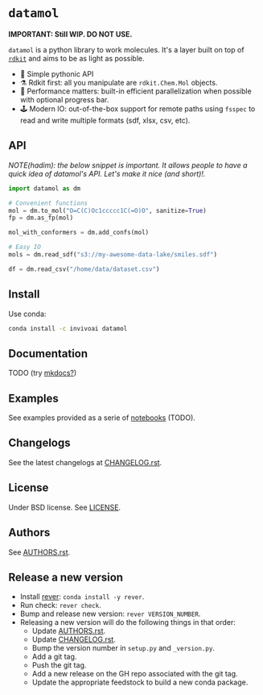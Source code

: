 # `datamol`

**IMPORTANT: Still WIP. DO NOT USE.**

`datamol` is a python library to work molecules. It's a layer built on top of [`rdkit`](https://www.rdkit.org/) and aims to be as light as possible.

- 🐍 Simple pythonic API
- ⚗️ Rdkit first: all you manipulate are `rdkit.Chem.Mol` objects.
- 🧠 Performance matters: built-in efficient parallelization when possible with optional progress bar.
- 🕹️ Modern IO: out-of-the-box support for remote paths using `fsspec` to read and write multiple formats (sdf, xlsx, csv, etc).

## API

_NOTE(hadim): the below snippet is important. It allows people to have a quick idea of datamol's API. Let's make it nice (and short)!._

```python
import datamol as dm

# Convenient functions
mol = dm.to_mol("O=C(C)Oc1ccccc1C(=O)O", sanitize=True)
fp = dm.as_fp(mol)

mol_with_conformers = dm.add_confs(mol)

# Easy IO
mols = dm.read_sdf("s3://my-awesome-data-lake/smiles.sdf")

df = dm.read_csv("/home/data/dataset.csv")
```

## Install

Use conda:

```bash
conda install -c invivoai datamol
```

## Documentation

TODO (try [mkdocs?](https://www.mkdocs.org/))

## Examples

See examples provided as a serie of [notebooks](./notebooks) (TODO).

## Changelogs

See the latest changelogs at [CHANGELOG.rst](./CHANGELOG.rst).

## License

Under BSD license. See [LICENSE](LICENSE).

## Authors

See [AUTHORS.rst](./AUTHORS.rst).

## Release a new version

- Install [rever](https://regro.github.io/rever-docs): `conda install -y rever`.
- Run check: `rever check`.
- Bump and release new version: `rever VERSION_NUMBER`.
- Releasing a new version will do the following things in that order:
  - Update [AUTHORS.rst](./AUTHORS.rst).
  - Update [CHANGELOG.rst](./CHANGELOG.rst).
  - Bump the version number in `setup.py` and `_version.py`.
  - Add a git tag.
  - Push the git tag.
  - Add a new release on the GH repo associated with the git tag.
  - Update the appropriate feedstock to build a new conda package.
